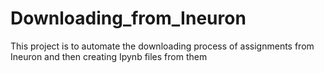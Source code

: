 # Downloading_from_Ineuron
 This project is to automate the downloading process of assignments from Ineuron and then creating Ipynb files from them
